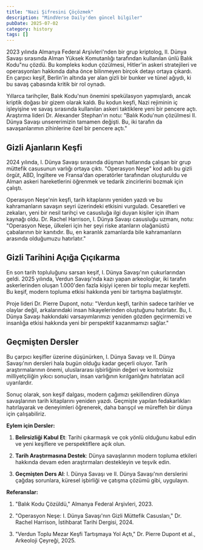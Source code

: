 ```yaml
---
title: "Nazi Şifresini Çöçözmek"
description: "MindVerse Daily'den güncel bilgiler"
pubDate: 2025-07-02
category: history
tags: []
---
```


2023 yılında Almanya Federal Arşivleri'nden bir grup kriptolog, II. Dünya Savaşı sırasında Alman Yüksek Komutanlığı tarafından kullanılan ünlü Balık Kodu"nu çözdü. Bu kompleks kodun çözülmesi, Hitler'in askeri stratejileri ve operasyonları hakkında daha önce bilinmeyen birçok detayı ortaya çıkardı. En çarpıcı keşif, Berlin'in altında yer alan gizli bir bunker ve tünel ağıydı, ki bu savaş çabasında kritik bir rol oynadı.

Yıllarca tarihçiler, Balık Kodu'nun önemini spekülasyon yapmışlardı, ancak kriptik doğası bir gizem olarak kaldı. Bu kodun keşfi, Nazi rejiminin iç işleyişine ve savaş sırasında kullanılan askeri taktiklere yeni bir pencere açtı. Araştırma lideri Dr. Alexander Stephan'ın notu: "Balık Kodu'nun çözülmesi II. Dünya Savaşı unsererimizin tamamen değişti. Bu, iki tarafın da savaşanlarımın zihinlerine özel bir pencere açtı."

## **Gizli Ajanların Keşfi**

2024 yılında, I. Dünya Savaşı sırasında düşman hatlarında çalışan bir grup müttefik casusunun varlığı ortaya çıktı. "Operasyon Neşe" kod adlı bu gizli örgüt, ABD, İngiltere ve Fransa'dan operatörler tarafından oluşturuldu ve Alman askeri hareketlerini öğrenmek ve tedarik zincirlerini bozmak için çalıştı.

Operasyon Neşe'nin keşfi, tarih kitaplarını yeniden yazdı ve bu kahramanların savaşın seyri üzerindeki etkisini vurguladı. Cesaretleri ve zekaları, yeni bir nesil tarihçi ve casusluğa ilgi duyan kişiler için ilham kaynağı oldu. Dr. Rachel Harrison, I. Dünya Savaşı casusluğu uzmanı, notu: "Operasyon Neşe, ülkeleri için her şeyi riske atanların olağanüstü çabalarının bir kanıtıdır. Bu, en karanlık zamanlarda bile kahramanların arasında olduğumuzu hatırlatır."

## **Gizli Tarihini Açığa Çıçıkarma**

En son tarih topluluğunu sarsan keşif, I. Dünya Savaşı'nın çukurlarından geldi. 2025 yılında, Verdun Savaşı'nda kazı yapan arkeologlar, iki tarafın askerlerinden oluşan 1.000'den fazla kişiyi içeren bir toplu mezar keşfetti. Bu keşif, modern topluma etkisi hakkında yeni bir tartışma başlatmıştır.

Proje lideri Dr. Pierre Dupont, notu: "Verdun keşfi, tarihin sadece tarihler ve olaylar değil, arkalarındaki insan hikayelerinden oluştuğunu hatırlatır. Bu, I. Dünya Savaşı hakkındaki varsayımlarımızı yeniden gözden geçirmemizi ve insanlığa etkisi hakkında yeni bir perspektif kazanmamızı sağlar."

## **Geçmişten Dersler**

Bu çarpıcı keşifler üzerine düşünürken, I. Dünya Savaşı ve II. Dünya Savaşı'nın dersleri hala bugün olduğu kadar geçerli oluyor. Tarih araştırmalarının önemi, uluslararası işbirliğinin değeri ve kontrolsüz milliyetçiliğin yıkıcı sonuçları, insan varlığının kırılganlığını hatırlatan acil uyarılardır.

Sonuç olarak, son keşif dalgası, modern çağımızı şekillendiren dünya savaşlarının tarih kitaplarını yeniden yazdı. Geçmişte yapılan fedakarlıkları hatırlayarak ve deneyimleri öğrenerek, daha barışçıl ve müreffeh bir dünya için çalışabiliriz.

**Eylem için Dersler:**

1. **Belirsizliği Kabul Et**: Tarihi çıkarmaşık ve çok yönlü olduğunu kabul edin ve yeni keşiflere ve perspektiflere açık olun.

2. **Tarih Araştırmasına Destek**: Dünya savaşlarının modern topluma etkileri hakkında devam eden araştırmaları destekleyin ve teşvik edin.

3. **Geçmişten Ders Al**: I. Dünya Savaşı ve II. Dünya Savaşı'nın derslerini çağdaş sorunlara, küresel işbirliği ve çatışma çözümü gibi, uygulayın.

**Referanslar:**

1. "Balık Kodu Çözüldü," Almanya Federal Arşivleri, 2023.

2. "Operasyon Neşe: I. Dünya Savaşı'nın Gizli Müttefik Casusları," Dr. Rachel Harrison, İstihbarat Tarihi Dergisi, 2024.

3. "Verdun Toplu Mezar Keşfi Tartışmaya Yol Açtı," Dr. Pierre Dupont et al., Arkeoloji Çeyreği, 2025.